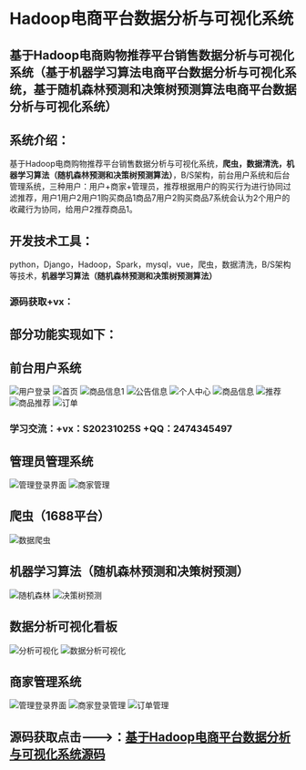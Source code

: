 # Hadoop电商平台数据分析与可视化系统

## 基于Hadoop电商购物推荐平台销售数据分析与可视化系统（基于机器学习算法电商平台数据分析与可视化系统，基于随机森林预测和决策树预测算法电商平台数据分析与可视化系统）

## 系统介绍：

基于Hadoop电商购物推荐平台销售数据分析与可视化系统，**爬虫，数据清洗，机器学习算法（随机森林预测和决策树预测算法）**，B/S架构，前台用户系统和后台管理系统，三种用户：用户+商家+管理员，推荐根据用户的购买行为进行协同过滤推荐，用户1用户2用户1购买商品1商品7用户2购买商品7系统会认为2个用户的收藏行为协同，给用户2推荐商品1。

## 开发技术工具：

python，Django，Hadoop，Spark，mysql，vue，爬虫，数据清洗，B/S架构等技术，**机器学习算法（随机森林预测和决策树预测算法）**

### 源码获取+vx：

## 部分功能实现如下：


## 前台用户系统

![用户登录](https://github.com/user-attachments/assets/5de67df8-e53a-4b47-b313-ef8122bd0d96)
![首页](https://github.com/user-attachments/assets/ab9fedca-4303-48b2-aedf-fa65017e74fe)
![商品信息1](https://github.com/user-attachments/assets/1e391464-b8ff-4fed-b7c5-1e10c7c06a1f)
![公告信息](https://github.com/user-attachments/assets/9afba12d-3bc0-4f7d-b8e8-aaff28f6f76d)
![个人中心](https://github.com/user-attachments/assets/5a39d5ef-cee5-4ab8-82d6-1ae8530490c9)
![商品信息](https://github.com/user-attachments/assets/4f5dc377-b206-4fed-aee9-f0d8581cf396)
![推荐](https://github.com/user-attachments/assets/59cca854-86c8-4f5b-a0e1-2ae65b2ea698)
![商品推荐](https://github.com/user-attachments/assets/813281c8-e84e-4cd4-b1c3-996d966b548e)
![订单](https://github.com/user-attachments/assets/b5a3e2d5-2e1c-4cdb-a9a5-b33d21da1864)

### 学习交流：+vx：S20231025S   +QQ：2474345497

## 管理员管理系统

![管理登录界面](https://github.com/user-attachments/assets/7dd90617-6c1a-445f-bf0e-bbeac80b1c4c)
![商家管理](https://github.com/user-attachments/assets/3c6a3283-666f-400c-b43b-461a76bac8b8)

## 爬虫（1688平台）

![数据爬虫](https://github.com/user-attachments/assets/f595f020-e2c9-4c2b-9e38-c71ecbbe69ea)

## 机器学习算法（随机森林预测和决策树预测）

![随机森林](https://github.com/user-attachments/assets/3f1f2868-aae4-427d-ae29-394930d95302)
![决策树预测](https://github.com/user-attachments/assets/84f76b65-2a9d-4326-af0e-54fafa9cfe9e)

## 数据分析可视化看板

![分析可视化](https://github.com/user-attachments/assets/e83999f6-fe56-4ba1-966c-bd63862e8dc1)
![数据分析可视化](https://github.com/user-attachments/assets/67911210-fd34-4445-9a94-3fb22a9d8587)

## 商家管理系统

![管理登录界面](https://github.com/user-attachments/assets/fd95249c-4285-448e-8ce4-c38df5a22a03)
![商家登录管理](https://github.com/user-attachments/assets/d9c0ad27-01fc-4de2-a903-b43f42850fd3)
![订单管理](https://github.com/user-attachments/assets/c66fe405-24a0-4d04-90b7-22940f9b00e1)


## 源码获取点击--->：[基于Hadoop电商平台数据分析与可视化系统源码](https://download.csdn.net/download/weixin_46115961/90589000?spm=1001.2101.3001.9500)
